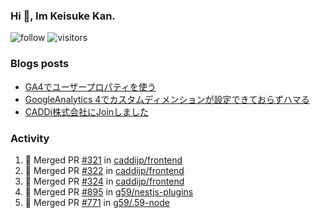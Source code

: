 ### Hi 👋, Im Keisuke Kan.

<!--
**9renpoto/9renpoto** is a ✨ _special_ ✨ repository because its `README.md` (this file) appears on your GitHub profile.

Here are some ideas to get you started:

- 🔭 I’m currently working on ...
- 🌱 I’m currently learning ...
- 👯 I’m looking to collaborate on ...
- 🤔 I’m looking for help with ...
- 💬 Ask me about ...
- 📫 How to reach me: ...
- 😄 Pronouns: ...
- ⚡ Fun fact: ...
-->

![follow](https://img.shields.io/github/followers/9renpoto?label=Follow&style=social)
![visitors](https://komarev.com/ghpvc/?username=9renpoto&label=Profile%20views&color=0e75b6&style=flat)

### Blogs posts

<!-- BLOG-POST-LIST:START -->
- [GA4でユーザープロパティを使う](https://9renpoto.dev/2021/02/21/google-analytics-4-user-properties/)
- [GoogleAnalytics 4でカスタムディメンションが設定できておらずハマる](https://9renpoto.dev/2021/02/13/google-analytics-4/)
- [CADDi株式会社にJoinしました](https://9renpoto.dev/2020/12/05/join/)
<!-- BLOG-POST-LIST:END -->

### Activity

<!--START_SECTION:activity-->
1. 🎉 Merged PR [#321](https://github.com/caddijp/frontend/pull/321) in [caddijp/frontend](https://github.com/caddijp/frontend)
2. 🎉 Merged PR [#322](https://github.com/caddijp/frontend/pull/322) in [caddijp/frontend](https://github.com/caddijp/frontend)
3. 🎉 Merged PR [#324](https://github.com/caddijp/frontend/pull/324) in [caddijp/frontend](https://github.com/caddijp/frontend)
4. 🎉 Merged PR [#895](https://github.com/g59/nestjs-plugins/pull/895) in [g59/nestjs-plugins](https://github.com/g59/nestjs-plugins)
5. 🎉 Merged PR [#771](https://github.com/g59/.59-node/pull/771) in [g59/.59-node](https://github.com/g59/.59-node)
<!--END_SECTION:activity-->

<!--START_SECTION:waka-->
<!--END_SECTION:waka-->